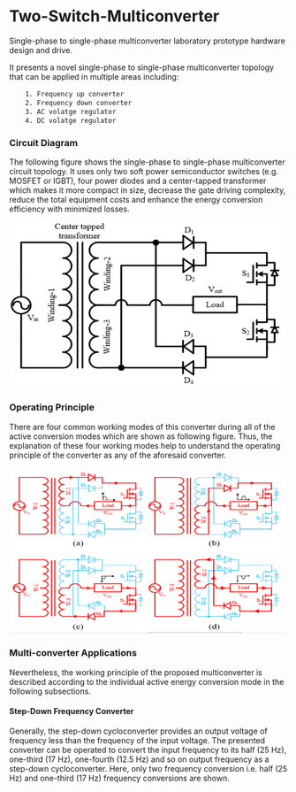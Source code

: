 # Two-Switch-Multiconverter
Single-phase to single-phase multiconverter laboratory prototype hardware design and drive.

It presents a novel single-phase to single-phase multiconverter topology that can be applied in multiple areas including:

        1. Frequency up converter
        2. Frequency down converter
        3. AC volatge regulator
        4. DC volatge regulator

### Circuit Diagram
The following figure shows the single-phase to single-phase multiconverter circuit topology. It uses only two soft power semiconductor switches (e.g. MOSFET or IGBT), four power diodes and a center-tapped transformer which makes it more compact in size, decrease the gate driving complexity, reduce the total equipment costs and enhance the energy conversion efficiency with minimized losses.

<img src="Images/image-1.png" width="500" height="300">

### Operating Principle
There are four common working modes of this converter during all of the active conversion modes which are shown as following figure. Thus, the explanation of these four working modes help to understand the operating principle of the converter as any of the aforesaid converter. 

<img src="Images/image-3.png" width="500" height="300">

### Multi-converter Applications
Nevertheless, the working principle of the proposed multiconverter is described according to the individual active energy conversion mode in the following subsections.

#### Step-Down Frequency Converter
Generally, the step-down cycloconverter provides an output voltage of frequency less than the frequency of the input voltage. The presented converter can be operated to convert the input frequency to its half (25 Hz), one-third (17 Hz), one-fourth (12.5 Hz) and so on output frequency as a step-down cycloconverter. Here, only two frequency conversion i.e. half (25 Hz) and one-third (17 Hz) frequency conversions are shown.
